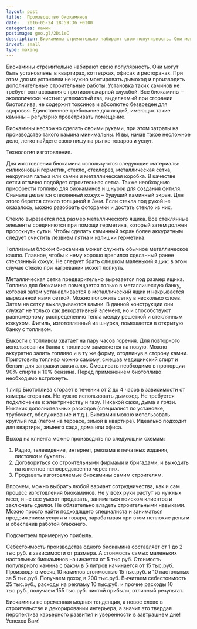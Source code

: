 ```yaml
---
layout: post
title:  Производство биокаминов
date:   2016-05-24 18:59:36 +0300
categories: камин 
postimage: goo.gl/2Di1eC
description: Биокамины стремительно набирают свою популярность. Они могут быть установлены в квартирах, коттеджах, офисах и ресторанах. При этом для их установки не нужно монтировать дымоход и производить дополнительные строительные работы.
invest: small
type: making
---
```


Биокамины стремительно набирают свою популярность. Они могут быть установлены в квартирах, коттеджах, офисах и ресторанах. При этом для их установки не нужно монтировать дымоход и производить дополнительные строительные работы. Установка таких каминов не требует согласования с противопожарной службой. Все биокамины – экологически чистые: углекислый газ, выделяемый при сгорании биотоплива, не содержит токсинов и абсолютно безвреден для здоровья. Единственное требование для людей, имеющих такие камины – регулярно проветривать помещение.

Биокамины несложно сделать своими руками, при этом затраты на производство такого камина минимальны. И вы, начав такое несложное дело, легко найдете свою нишу на рынке товаров и услуг.

Технология изготовления.

Для изготовления биокамина используются следующие материалы: силиконовый герметик, стекло, стеклорез, металлическая сетка, некрупная галька или камни и металлическая коробка. В качестве сетки отлично подойдет строительная сетка. Также необходимо приобрести топливо для биокаминов и шнурок для создания фитиля.
Сначала делается стеклянный кожух – будущий каминный экран. Для этого берется стекло толщиной в 3мм. Если стекла под рукой не оказалось, можно разобрать фоторамки и достать стекло из них. 

Стекло вырезается под размер металлического ящика. Все стеклянные элементы соединяются при помощи герметика, который затем должен просохнуть сутки. Чтобы сделать каминный экран более аккуратным следует очистить лезвием пятна и излишки герметика.

Топливным блоком биокамина может служить обычное металлическое кашпо. Главное, чтобы к нему хорошо крепился сделанный ранее стеклянный кожух. Не следует брать слишком маленький ящик: в этом случае стекло при нагревании может лопнуть.

Металлическая сетка предварительно вырезается под размер ящика. Топливо для биокамина помещается только в металлическую банку, которая затем устанавливается в металлический ящик и накрывается вырезанной нами сеткой. Можно положить сетку в несколько слоев. Затем на сетку выкладываются камни. В данной конструкции они служат не только как декоративный элемент, но и способствуют равномерному распределению тепла между решеткой и стеклянным кожухом. Фитиль, изготовленный из шнурка, помещается в открытую банку с топливом.

Емкости с топливом хватает на пару часов горения. Для повторного использования банка с топливом заменяется на новую. Можно аккуратно залить топливо и в ту же форму, отодвинув в сторону камни.
Приготовить топливо можно самому, смешав медицинский спирт и бензин для заправки зажигалок. Смешивать необходимо в пропорции 90% спирта и 10% бензина. Перед применением биотопливо необходимо встряхнуть.

1 литр Биотоплива сгорает в течении от 2 до 4 часов в зависимости от камеры сгорания.
Не нужно использовать дымоход. Не требуется подключение к электричеству и газу. Никакой сажи, дыма и грязи. Никаких дополнительных расходов (специалист по установке, трубочист, обслуживание и т.д.). Биокамин можно использовать круглый год (летом на террасе, зимой в квартире).
Идеально подходит для квартиры, зимнего сада, дома или офиса.

Выход на клиента можно производить по следующим схемам: 

1. Радио, телевидение, интернет, реклама в печатных издания, листовки и буклеты.
2. Договориться со строительными фирмами и бригадами, и выходить на клиентов непосредственно через них. 
3. Продавать изготовляемые биокамины самим строителям.

Впрочем, можно выбрать любой вариант сотрудничества, как и сам процесс изготовления биокаминов. Не у всех руки растут из нужных мест, и не все умеют продавать, заниматься поиском клиентов и заключать сделки. Не обязательно владеть строительными навыками. Можно просто найти подходящего специалиста и заниматься продвижением услуги и товара, зарабатывая при этом неплохие деньги и обеспечив работой ближнего.

Подсчитаем примерную прибыль.

Себестоимость производства одного биокамина составляет от 1 до 2 тыс.руб. в зависимости от размера. А стоимость самых маленьких настольных биокаминов начинается от 5 тыс.руб. Стоимость популярного камина с баком в 5 литров начинается от 15 тыс.руб. Производя в месяц 10 каминов стоимостью 15 тыс.руб. и 10 настольных за 5 тыс.руб. Получаем доход в 200 тыс.руб. Вычитаем себестоимость 25 тыс.руб., расходы на рекламу 10 тыс.руб. и прочие расходы 10 тыс.руб., получаем 155 тыс.руб. чистой прибыли, отличный результат. 

Биокамины не временная модная тенденция, а новое слово в строительстве и декорировании интерьера, а значит это твердая перспектива карьерного развития и уверенности в завтрашнем дне! Успехов Вам!
